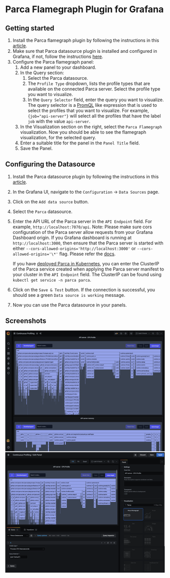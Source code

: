 # Parca Flamegraph Plugin for Grafana

## Getting started

1. Install the Parca flamegraph plugin by following the instructions in this [article](https://www.polarsignals.com/blog/posts/2022/10/20/parca-plugin-for-grafana/#:~:text=once%20it%27s%20ready!-,Manual%20Installation,-You%20can%20install). <!-- from the [Grafana plugin repository](https://grafana.com/grafana/plugins/parca-panel/). -->
2. Make sure that Parca datasource plugin is installed and configured in Grafana, if not, follow the instructions [here](#configuring-the-datasource).
3. Configure the Parca flamegraph panel:
   1. Add a new panel to your dashboard.
   2. In the Query section:
      1. Select the Parca datasource.
      2. The `Profile Type` dropdown, lists the profile types that are available on the connected Parca server. Select the profile type you want to visualize.
      3. In the `Query Selector` field, enter the query you want to visualize. The query selector is a [PromQL](https://prometheus.io/docs/prometheus/latest/querying/basics/) like expression that is used to select the profiles that you want to visualize. For example, `{job="api-server"}` will select all the profiles that have the label `job` with the value `api-server`.
   3. In the Visualization section on the right, select the `Parca Flamegraph` visualization. Now you should be able to see the flamegraph visualization, for the selected query.
   4. Enter a suitable title for the panel in the `Panel Title` field.
   5. Save the Panel.

## Configuring the Datasource

1. Install the Parca datasource plugin by following the instructions in this [article](https://www.polarsignals.com/blog/posts/2022/10/20/parca-plugin-for-grafana/#:~:text=once%20it%27s%20ready!-,Manual%20Installation,-You%20can%20install). <!-- from the [Grafana plugin repository](https://grafana.com/grafana/plugins/parca-datasource/). -->
2. In the Grafana UI, navigate to the `Configuration` -> `Data Sources` page.
3. Click on the `Add data source` button.
4. Select the `Parca` datasource.
5. Enter the API URL of the Parca server in the `API Endpoint` field. For example, `http://localhost:7070/api`.
   Note: Please make sure cors configuration of the Parca server allow requests from your Grafana Dashboard origin. If you Grafana dashboard is running at `http://localhost:3000`, then ensure that the Parca server is started with either `--cors-allowed-origins='http://localhost:3000'` or `--cors-allowed-origins='\*'` flag. Please refer the [docs](https://www.parca.dev/docs/grafana-datasource-plugin#allow-cors-requests).
   
   If you have [deployed Parca in Kubernetes](https://www.parca.dev/docs/kubernetes), you can enter the ClusterIP of the Parca service created when applying the Parca server manifest to your cluster in the `API Endpoint` field. The ClusterIP can be found using `kubectl get service -n parca parca`.
6. Click on the `Save & Test` button. If the connection is successful, you should see a green `Data source is working` message.
7. Now you can use the Parca datasource in your panels.

## Screenshots

![Parca Flamegraph](https://raw.githubusercontent.com/parca-dev/parca/main/ui/packages/app/grafana-panel-plugin/src/img/screenshots/panel.png)
![Parca Flamegraph Config](https://raw.githubusercontent.com/parca-dev/parca/main/ui/packages/app/grafana-panel-plugin/src/img/screenshots/panel-config.png)
